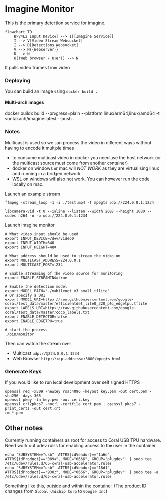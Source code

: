 # Imagine Monitor

This is the primary detection service for imagine.

```mermaid
flowchart TD
    B>V4L2 Input Device] --> I[[Imagine Service]]
    I --> V[Video Stream Websocket]
    I --> D[Detections Websocket]
    V --> N{{Webserver}}
    D --> N
    U((Web browser / User)) --> N
```

It pulls video frames from video

### Deploying

You can build an image using `docker build .`

#### Multi-arch images

docker buildx build --progress=plain --platform linux/arm64,linux/amd64 -t vontakach/imagine:latest --push .

### Notes

Multicast is used so we can process the video in different ways without having to encode it multiple times

* to consume multicast video in docker you need use the host network (or the multicast source must come from another container)
* docker on windows or mac will *NOT WORK* as they are virtualising linux and running in a bridged network
* WSL on windows will also not work. You can however run the code locally on mac.

Launch an example stream

```shell
ffmpeg -stream_loop -1 -i ./test.mp4 -f mpegts udp://224.0.0.1:1234

libcamera-vid -t 0 --inline --listen --width 2028 --height 1080 --codec h264 -n -o udp://224.0.0.1:1234
```

Launch imagine monitor

```shell
# What video input should be used
export INPUT_DEVICE=/dev/video0
export INPUT_WIDTH=640
export INPUT_HEIGHT=480

# What address should be used to stream the video on
export MULTICAST_ADDRESS=224.0.0.1
export MULTICAST_PORT=1234

# Enable streaming of the video source for monitoring
export ENABLE_STREAMING=true

# Enable the detection model
export MODEL_PATH="./mobilenet_v3_small.tflite"
# Or specify a URI
export MODEL_URI=https://raw.githubusercontent.com/google-coral/test_data/master/efficientdet_lite0_320_ptq_edgetpu.tflite
export LABELS_URI=https://raw.githubusercontent.com/google-coral/test_data/master/coco_labels.txt
export ENABLE_DETECTOR=false
export ENABLE_EDGETPU=true

# start the process
./bin/monitor
```

Then can watch the stream over

* Multicast `udp://@224.0.0.1:1234`
* Web Browser `http://<ip-address>:3000/mpegts.html`

### Generate Keys

If you would like to run local development over self signed HTTPS

```shell
openssl req -x509 -newkey rsa:4096 -keyout key.pem -out cert.pem -sha256 -days 365
openssl pkey -in key.pem -out cert.key
openssl crl2pkcs7 -nocrl -certfile cert.pem | openssl pkcs7 -print_certs -out cert.crt
rm *.pem
```

## Other notes

Currently running containers as root for access to Coral USB TPU hardware.
Need work out udev rules for enabling access to the user in the container.

```
echo 'SUBSYSTEM=="usb", ATTRS{idVendor}=="1a6e", ATTRS{idProduct}=="089a", MODE="0666", GROUP="plugdev"' | sudo tee /etc/udev/rules.d/65-coral-usb-accelerator.rules
echo 'SUBSYSTEM=="usb", ATTRS{idVendor}=="18d1", ATTRS{idProduct}=="9302", MODE="0666", GROUP="plugdev"' | sudo tee -a /etc/udev/rules.d/65-coral-usb-accelerator.rules
```

Something like this, outside and within the container.
(The product ID changes from `Global Unichip Corp` to `Google Inc`)
